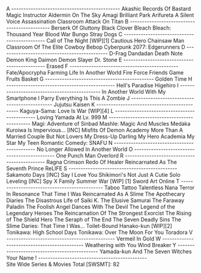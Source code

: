 A ---------------------------------------------
  Akashic Records Of Bastard Magic Instructor
  Aldermin On The Sky
  Amagi Brilliant Park
  Arifureta 
  A Silent Voice
  Assassination Classroom
  Attack On Titan
B ---------------------------------------------
  Berserk Of Gluttony
  Black Clover
  Bleach
  Bleach: Thousand Year Blood War
  Bungo Stray Dogs
C ---------------------------------------------
  Call of The Night [WIP][1]
  Cautious Hero
  Chainsaw Man
  Classroom Of The Elite
  Cowboy Bebop
  Cyberpunk 2077: Edgerunners
D ---------------------------------------------
  D-Frag
  Dandadan
  Death Note
  Demon King Daimon
  Demon Slayer
  Dr. Stone
E ---------------------------------------------
  Erased
F ---------------------------------------------
  Fate/Apocrypha 
  Farming Life In Another World
  Fire Force
  Friends Game
  Fruits Basket
G ---------------------------------------------
  Golden Time
H ---------------------------------------------
  Hell's Paradise
  Higehiro
I ---------------------------------------------
  In Another World With My Smartphone
  I Parry Everything
  Is This A Zombie
J ---------------------------------------------
  Jujutsu Kaisen
K ---------------------------------------------
  Kaguya-Sama: Love Is War [WIP][4]
L ---------------------------------------------
  Loving Yamada At Lv. 999
M ---------------------------------------------
  Magi: Adventure of Sinbad
  Mashle: Magic And Muscles
  Medaka Kuroiwa Is Impervious... [INC]
  Misfits Of Demon Academy
  More Than A Married Couple But Not Lovers
  My Dress-Up Darling
  My Hero Academia
  My Star
  My Teen Romantic Comedy: SNAFU
N ---------------------------------------------
  No Longer Allowed In Another World
O ---------------------------------------------
  One Punch Man
  Overlord
R ---------------------------------------------
  Ragna Crimson
  Redo Of Healer
  Reincarnated As The Seventh Prince
  ReLIFE
S ---------------------------------------------
  Sakamoto Days [INC]
  Say I Love You
  Shikimori's Not Just A Cutie
  Solo Leveling [INC]
  Spy X Family
  Summer War [WIP] [1]
  Sword Art Online
T ---------------------------------------------
  Taboo Tattoo
  Talentless Nana
  Terror In Resonance
  That Time I Was Reincarnated As A Slime
  The Apothecary Diaries
  The Disastrous Life of Saiki K.
  The Elusive Samurai
  The Faraway Paladin
  The Foolish Angel Dances With The Devil
  The Legend of the Legendary Heroes
  The Reincarnation Of The Strongest Exorcist
  The Rising of The Shield Hero
  The Seraph of The End
  The Seven Deadly Sins
  The Slime Daries: That Time I Was...
  Toilet-Bound Hanako-kun [WIP][2]
  Tonikawa: High School Days
  Tonikawa: Over The Moon For You
  Toradora
V ---------------------------------------------
  Vermeil In Gold
W ---------------------------------------------
  Weathering with You
  Wind Breaker
Y ---------------------------------------------
  Yamada-kun And The Seven Witches
  Your Name
! ---------------------------------------------  
  Site Wide Series & Movies Total [SWSMT]: 82